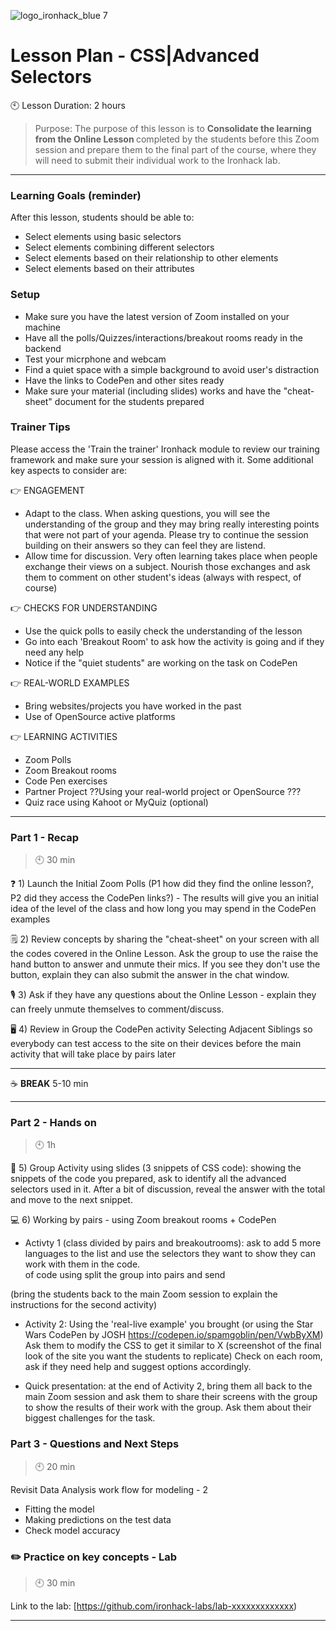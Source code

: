  ![logo_ironhack_blue 7](https://user-images.githubusercontent.com/23629340/40541063-a07a0a8a-601a-11e8-91b5-2f13e4e6b441.png)

# Lesson Plan - CSS|Advanced Selectors

:clock10: Lesson Duration: 2 hours

> Purpose: The purpose of this lesson is to <b> Consolidate the learning from the Online Lesson </b> completed by the students before this Zoom session and prepare them to the final part of the course, where they will need to submit their individual work to the Ironhack lab.

---
### Learning Goals (reminder)

After this lesson, students should be able to:

- Select elements using basic selectors
- Select elements combining different selectors
- Select elements based on their relationship to other elements
- Select elements based on their attributes

### Setup

- Make sure you have the latest version of Zoom installed on your machine
- Have all the polls/Quizzes/interactions/breakout rooms ready in the backend 
- Test your micrphone and webcam
- Find a quiet space with a simple background to avoid user's distraction
- Have the links to CodePen and other sites ready
- Make sure your material (including slides) works and have the "cheat-sheet" document for the students prepared

### Trainer Tips
Please access the 'Train the trainer' Ironhack module to review our training framework and make sure your session is aligned with it. Some additional key aspects to consider are:

👉 ENGAGEMENT
- Adapt to the class. When asking questions, you will see the understanding of the group and they may bring really interesting points that were not part of your agenda. Please try to continue the session building on their answers so they can feel they are listend.
- Allow time for discussion. Very often learning takes place when people exchange their views on a subject. Nourish those exchanges and ask them to comment on other student's ideas (always with respect, of course)

👉 CHECKS FOR UNDERSTANDING
- Use the quick polls to easily check the understanding of the lesson
- Go into each 'Breakout Room' to ask how the activity is going and if they need any help
- Notice if the "quiet students" are working on the task on CodePen

👉 REAL-WORLD EXAMPLES
- Bring websites/projects you have worked in the past
- Use of OpenSource active platforms

👉 LEARNING ACTIVITIES
- Zoom Polls
- Zoom Breakout rooms
- Code Pen exercises
- Partner Project ??Using your real-world project or OpenSource ???
- Quiz race using Kahoot or MyQuiz (optional)

---

### Part 1 - Recap

> :clock10: 30 min

❓  1) Launch the Initial Zoom Polls (P1 how did they find the online lesson?, P2 did they access the CodePen links?) - The results will give you an initial idea of the level of the class and how long you may spend in the CodePen examples

🗒️  2) Review concepts by sharing the "cheat-sheet" on your screen with all the codes covered in the Online Lesson. Ask the group to use the raise the hand button to answer and unmute their mics. If you see they don't use the button, explain they can also submit the answer in the chat window.

🎙️  3) Ask if they have any questions about the Online Lesson - explain they can freely unmute themselves to comment/discuss.

🖥️  4) Review in Group the CodePen activity Selecting Adjacent Siblings so everybody can test access to the site on their devices before the main activity that will take place by pairs later

---

:coffee: **BREAK** 5-10 min

---

### Part 2 - Hands on

> :clock10: 1h


📜  5) Group Activity using slides (3 snippets of CSS code): showing the snippets of the code you prepared, ask to identify all the advanced selectors used in it. After a bit of discussion, reveal the answer with the total and move to the next snippet.

💻  6) Working by pairs - using Zoom breakout rooms + CodePen
- Activty 1 (class divided by pairs and breakoutrooms): ask to add 5 more languages to the list and use the selectors they want to show they can work with them in the code.  
of code using split the group into pairs and send

(bring the students back to the main Zoom session to explain the instructions for the second activity)

- Activity 2: Using the 'real-live example' you brought (or using the Star Wars CodePen by JOSH https://codepen.io/spamgoblin/pen/VwbByXM)
Ask them to modify the CSS to get it similar to X (screenshot of the final look of the site you want the students to replicate) 
Check on each room, ask if they need help and suggest options accordingly.

- Quick presentation: at the end of Activity 2, bring them all back to the main Zoom session and ask them to share their screens with the group to show the results of their work with the group. Ask them about their biggest challenges for the task.


### Part 3 - Questions and Next Steps

> :clock10: 20 min

Revisit Data Analysis work flow for modeling - 2

- Fitting the model
- Making predictions on the test data
- Check model accuracy



### :pencil2: Practice on key concepts - Lab

> :clock10: 30 min


Link to the lab: [https://github.com/ironhack-labs/lab-xxxxxxxxxxxxx)


---
